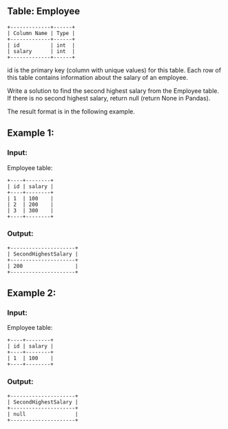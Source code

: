 ## Table: Employee
```
+-------------+------+
| Column Name | Type |
+-------------+------+
| id          | int  |
| salary      | int  |
+-------------+------+
```
id is the primary key (column with unique values) for this table.
Each row of this table contains information about the salary of an employee.
 

Write a solution to find the second highest salary from the Employee table. If there is no second highest salary, return null (return None in Pandas).

The result format is in the following example.

 

## Example 1:

### Input: 
Employee table:
```
+----+--------+
| id | salary |
+----+--------+
| 1  | 100    |
| 2  | 200    |
| 3  | 300    |
+----+--------+
```
### Output: 
```
+---------------------+
| SecondHighestSalary |
+---------------------+
| 200                 |
+---------------------+
```
## Example 2:

### Input: 
Employee table:
```
+----+--------+
| id | salary |
+----+--------+
| 1  | 100    |
+----+--------+
```
### Output: 
```
+---------------------+
| SecondHighestSalary |
+---------------------+
| null                |
+---------------------+
```
